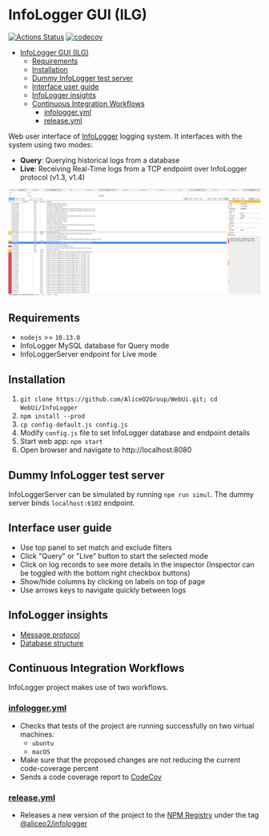 # InfoLogger GUI (ILG)

[![Actions Status](https://github.com/AliceO2Group/WebUi/workflows/InfoLogger/badge.svg)](https://github.com/AliceO2Group/WebUi/actions)
[![codecov](https://codecov.io/gh/AliceO2Group/WebUi/branch/dev/graph/badge.svg?flag=infologger)](https://codecov.io/gh/AliceO2Group/WebUi)

- [InfoLogger GUI (ILG)](#infologger-gui-ilg)
  - [Requirements](#requirements)
  - [Installation](#installation)
  - [Dummy InfoLogger test server](#dummy-infologger-test-server)
  - [Interface user guide](#interface-user-guide)
  - [InfoLogger insights](#infologger-insights)
  - [Continuous Integration Workflows](#continuous-integration-workflows)
    - [infologger.yml](#infologgeryml)
    - [release.yml](#releaseyml)

Web user interface of [InfoLogger](https://github.com/AliceO2Group/InfoLogger) logging system. It interfaces with the system using two modes:
- **Query**: Querying historical logs from a database
- **Live**: Receiving Real-Time logs from a TCP endpoint over InfoLogger protocol (v1.3, v1.4)

![Screenshot of ILG](docs/screenshot.png)

## Requirements
- `nodejs` >= `10.13.0`
- InfoLogger MySQL database for Query mode
- InfoLoggerServer endpoint for Live mode

## Installation
1. `git clone https://github.com/AliceO2Group/WebUi.git; cd WebUi/InfoLogger`
2. `npm install --prod`
3. `cp config-default.js config.js`
4. Modify `config.js` file to set InfoLogger database and endpoint details
5. Start web app: `npm start`
6. Open browser and navigate to http://localhost:8080

## Dummy InfoLogger test server
InfoLoggerServer can be simulated by running `npm run simul`. The dummy server binds `localhost:6102` endpoint.

## Interface user guide
- Use top panel to set match and exclude filters
- Click "Query" or "Live" button to start the selected mode
- Click on log records to see more details in the inspector (Inspector can be toggled with the bottom right checkbox buttons)
- Show/hide columns by clicking on labels on top of page
- Use arrows keys to navigate quickly between logs

## InfoLogger insights
- [Message protocol](docs/il-protocol.md)
- [Database structure](docs/database-specs.sql)

## Continuous Integration Workflows
InfoLogger project makes use of two workflows.
### [infologger.yml](./../.github/workflows/infologger.yml)
* Checks that tests of the project are running successfully on two virtual machines:
  * `ubuntu`
  * `macOS`
* Make sure that the proposed changes are not reducing the current code-coverage percent
* Sends a code coverage report to [CodeCov](https://codecov.io/gh/AliceO2Group/WebUi)

### [release.yml](../.github/workflows/release.yml)
* Releases a new version of the project to the [NPM Registry](npmjs.com/) under the tag [@aliceo2/infologger](https://www.npmjs.com/package/@aliceo2/infologger)
